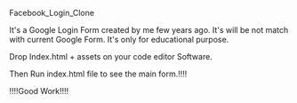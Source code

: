Facebook_Login_Clone

It's a Google Login Form created by me few years ago. It's will be not match with current Google Form. It's only for educational purpose.

Drop Index.html + assets on your code editor Software.

Then Run index.html file to see the main form.!!!!

!!!!Good Work!!!!
